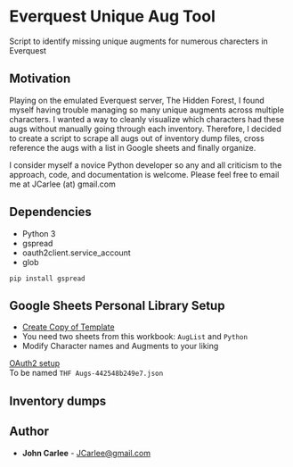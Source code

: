 # Everquest Unique Aug Tool
Script to identify missing unique augments for numerous charecters in Everquest

## Motivation
Playing on the emulated Everquest server, The Hidden Forest, I found myself having trouble managing so many unique augments across multiple characters.
I wanted a way to cleanly visualize which characters had these augs without manually going through each inventory.
Therefore, I decided to create a script to scrape all augs out of inventory dump files, cross reference the augs with a list in Google sheets and finally organize.

I consider myself a novice Python developer so any and all criticism to the approach, code, and documentation is welcome.
Please feel free to email me at JCarlee (at) gmail.com
 
## Dependencies
* Python 3
* gspread
* oauth2client.service_account
* glob

```
pip install gspread
```

## Google Sheets Personal Library Setup
* [Create Copy of Template](https://docs.google.com/spreadsheets/d/1X95ZZVY5w94Pm0p9duMocIzvdu8OPTQ9iFitJcsGivA/edit#gid=542426973)
* You need two sheets from this workbook: `AugList` and `Python`
* Modify Character names and Augments to your liking

[OAuth2 setup](https://gspread.readthedocs.io/en/latest/oauth2.html)  
To be named `THF Augs-442548b249e7.json`  

## Inventory dumps

## Author

* **John Carlee** - JCarlee@gmail.com
